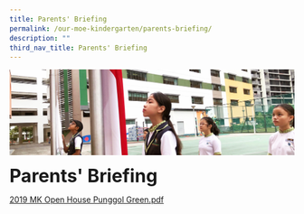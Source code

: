 ```yaml
---
title: Parents' Briefing
permalink: /our-moe-kindergarten/parents-briefing/
description: ""
third_nav_title: Parents' Briefing
---
```

![](/images/sub-banner.jpg)

**<font size=6>Parents' Briefing</font>**

[2019 MK Open House Punggol Green.pdf](/files/Our%20MOE%20Kindergarten/2019%20MK%20Open%20House%20%20Punggol%20Green.pdf)